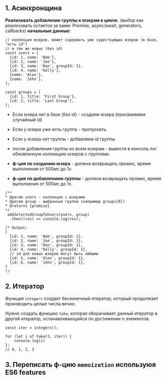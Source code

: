 


## 1. Асинхронщина
**Реализовать добавление группы к юзерам в цикле.**
  (выбор как реализовать остается за вами: Promise, async/await, generators, callbacks)
**начальные данные**:  
```*js  
// коллекция юзеров. может содержать уже существующих юзеров (в базе, "есть id") 
// и так же новых (без id)
const users = [
  {id: 1, name: 'Bob'},
  {id: 2, name: 'Joe'},
  {id: 3, name: 'Don', groupId: 1},
  {id: 4, name: 'Kally'},
  {name: 'Alex'},
  {name: 'John'},
];

const groups = [
  {id: 1, title: 'First Group'},
  {id: 2, title: 'Last Group'},
];
```
  
  
  * Если юзера нет в базе (без id) - создаем юзера (присваиваем случайный id)
  * Если у юзера уже есть группа - пропускать.
  * Если у юзера нет группы - добавляем id группы
  * после добавления группы ко всем юзерам - вывести в консоль лог обновленную коллекцию юзеров с группами.

  * **ф-ция по созданию юзера**     - должна возвращать промис, время выполнения от 500мс до 1с.
  * **ф-ция по добавлениию группы** - должна возвращать промис, время выполнения от 500мс до 1с.

```*js
/**
* @param users - коллекция с юзерами
* @param group - выбранная группа (например groups[0])
* @returns {promise}
*/
 addSelectedGroupToUsers(users, group)
  .then((res) => console.log(res);

/* Output:
[
  {id: 1, name: 'Bob', groupId: 1},
  {id: 2, name: 'Joe', groupId: 1},
  {id: 3, name: 'Don', groupId: 1},
  {id: 4, name: 'Kally', groupId: 1},
  // id для новых юзеров могут быть любыми
  {id: 5, name: 'Alex', groupId: 1},
  {id: 6, name: 'John', groupId: 1},
]
*/
```

## 2. Итератор
Функция `integers` создает бесконечный итератор, который продолжает производить целые числа вечно.

Нужно создать функцию `take`, которая оборачивает данный итератор в другой итератор, 
останавливающийся по достижении n элементов.



```*js
const iter = integers();

for (let i of take(3, iter)) {
    console.log(i)
};
// 0, 1, 2, 3
```



## 3. Переписать ф-цию `memoization` используюя ES6 features
